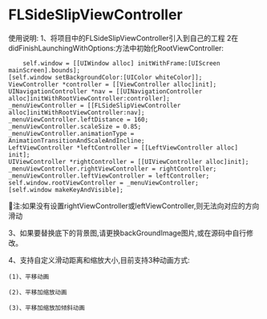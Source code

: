# FLSideSlipViewController

使用说明:
1、将项目中的FLSideSlipViewController引入到自己的工程
2在didFinishLaunchingWithOptions:方法中初始化RootViewController:

		self.window = [[UIWindow alloc] initWithFrame:[UIScreen mainScreen].bounds];
    [self.window setBackgroundColor:[UIColor whiteColor]];
    ViewController *controller = [[ViewController alloc]init];
    UINavigationController *nav = [[UINavigationController alloc]initWithRootViewController:controller];
    _menuViewController = [[FLSideSlipViewController alloc]initWithRootViewController:nav];
    _menuViewController.leftDistance = 160;
    _menuViewController.scaleSize = 0.85;
    _menuViewController.animationType = AnimationTransitionAndScaleAndIncline;
    LeftViewController *leftController = [[LeftViewController alloc] init];
    UIViewController *rightController = [[UIViewController alloc]init];
    _menuViewController.rightViewController = rightController;
    _menuViewController.leftViewController = leftController;
    self.window.rootViewController = _menuViewController;
    [self.window makeKeyAndVisible];
    
注:如果没有设置rightViewController或leftViewController,则无法向对应的方向滑动

3、如果要替换底下的背景图,请更换backGroundImage图片,或在源码中自行修改。

4、支持自定义滑动距离和缩放大小,目前支持3种动画方式:

	(1)、平移动画 

	(2)、平移加缩放动画
 
	(3)、平移加缩放加倾斜动画
